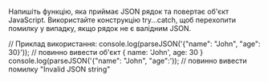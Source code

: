 Напишіть функцію, яка приймає JSON рядок та повертає об'єкт JavaScript. Використайте конструкцію try...catch, щоб перехопити помилку у випадку, якщо рядок не є валідним JSON.

// Приклад використання:
console.log(parseJSON('{"name": "John", "age": 30}')); // повинно вивести об'єкт { name: 'John', age: 30 }
console.log(parseJSON('{"name": "John", "age":')); // повинно вивести помилку "Invalid JSON string"